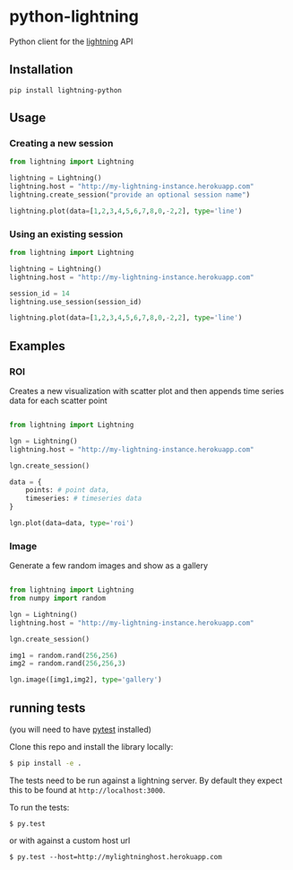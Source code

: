 python-lightning
================

Python client for the [lightning](https://github.com/mathisonian/lightning) API

## Installation

```
pip install lightning-python
```

## Usage

### Creating a new session

```python
from lightning import Lightning

lightning = Lightning()
lightning.host = "http://my-lightning-instance.herokuapp.com"
lightning.create_session("provide an optional session name")

lightning.plot(data=[1,2,3,4,5,6,7,8,0,-2,2], type='line')

```

### Using an existing session


```python
from lightning import Lightning

lightning = Lightning()
lightning.host = "http://my-lightning-instance.herokuapp.com"

session_id = 14
lightning.use_session(session_id)

lightning.plot(data=[1,2,3,4,5,6,7,8,0,-2,2], type='line')

```

## Examples

### ROI

Creates a new visualization with scatter plot and then appends time series data for each scatter point

```python

from lightning import Lightning

lgn = Lightning()
lightning.host = "http://my-lightning-instance.herokuapp.com"

lgn.create_session()

data = {
    points: # point data,
    timeseries: # timeseries data
}

lgn.plot(data=data, type='roi')

```

### Image

Generate a few random images and show as a gallery

```python

from lightning import Lightning
from numpy import random

lgn = Lightning()
lightning.host = "http://my-lightning-instance.herokuapp.com"

lgn.create_session()

img1 = random.rand(256,256)
img2 = random.rand(256,256,3)

lgn.image([img1,img2], type='gallery')

```

## running tests


(you will need to have [pytest](http://pytest.org/latest/) installed)


Clone this repo and install the library locally:

```sh
$ pip install -e .
``` 


The tests need to be run against a lightning server. By default they expect
this to be found at `http://localhost:3000`.

To run the tests:

```
$ py.test
```

or with against a custom host url


```
$ py.test --host=http://mylightninghost.herokuapp.com
```




